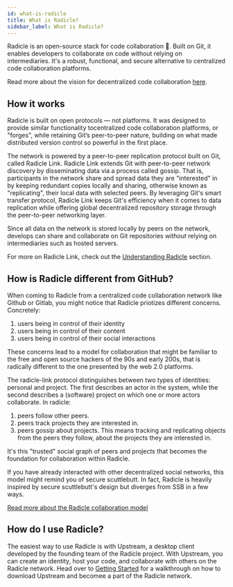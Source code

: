 ```yaml
---
id: what-is-radicle
title: What is Radicle?
sidebar_label: What is Radicle?
---
```


Radicle is an open-source stack for code collaboration 🌱. Built on Git, it enables developers to collaborate on code without relying on intermediaries. It's a robust, functional, and secure alternative to centralized code collaboration platforms.

Read more about the vision for decentralized code collaboration [here](understanding-radicle/why-radicle.md).

## How it works

Radicle is built on open protocols — not platforms. It was designed to provide similar functionality tocentralized code collaboration platforms, or "forges", while retaining Git’s peer-to-peer nature, building on what made distributed version control so powerful in the first place.

The network is powered by a peer-to-peer replication protocol built on Git, called Radicle Link. Radicle Link extends Git with peer-to-peer network discovery by disseminating data via a process called gossip. That is, participants in the network share and spread data they are "interested" in by keeping redundant copies locally and sharing, otherwise known as "replicating", their local data with selected peers. By leveraging Git's smart transfer protocol, Radicle Link keeps Git's efficiency when it comes to data replication while offering global decentralized repository storage through the peer-to-peer networking layer.

Since all data on the network is stored locally by peers on the network, develops can share and collaborate on Git repositories *without* relying on intermediaries such as hosted servers.

For more on Radicle Link, check out the [Understanding Radicle](understanding-radicle/why-radicle.md) section.

## How is Radicle different from GitHub?

When coming to Radicle from a centralized code collaboration network like Github or Gitlab, you might notice that Radicle priotizes different concerns. Concretely:

1. users being in control of their identity
2. users being in control of their content
3. users being in control of their social interactions

These concerns lead to a model for collaboration that might be familiar to the free and open source hackers of the 90s and early 200s, that is radically different to the one presented by the web 2.0 platforms.

The radicle-link protocol distinguishes between two types of identities: personal and project. The first describes an actor in the system, while the second describes a (software) project on which one or more actors collaborate. In radicle:

1. peers follow other peers.
2. peers track projects they are interested in.
3. peers gossip about projects. This means tracking and replicating objects from the peers they follow, about the projects they are interested in.

It's this "trusted" social graph of peers and projects that becomes the foundation for collaboration within Radicle.

If you have already interacted with other decentralized social networks, this model might remind you of secure scuttlebutt. In fact, Radicle is heavily inspired by secure scuttlebutt's design but diverges from SSB in a few ways.

[Read more about the Radicle collaboration model](understanding-radicle/faq.md)

## How do I use Radicle?

The easiest way to use Radicle is with Upstream, a desktop client developed by the founding team of the Radicle project. With Upstream, you can create an identity, host your code, and collaborate with others on the Radicle network. Head over to [Getting Started](getting-started/getting-started.md) for a walkthrough on how to download Upstream and becomee a part of the Radicle network.

